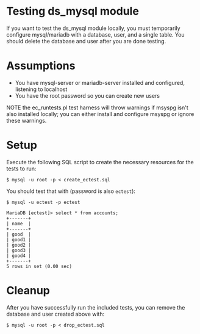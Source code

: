 # Testing ds_mysql module

If you want to test the ds_mysql module locally, you must temporarily configure
mysql/mariadb with a database, user, and a single table. You should delete the database and
user after you are done testing.

# Assumptions
  * You have mysql-server or mariadb-server installed and configured, listening to localhost
  * You have the root password so you can create new users

NOTE the ec_runtests.pl test harness will throw warnings if msyspg isn't also installed locally;
you can either install and configure msyspg or ignore these warnings.

# Setup
Execute the following SQL script to create the necessary resources for the tests to run:

    $ mysql -u root -p < create_ectest.sql

You should test that with (password is also `ectest`):

    $ mysql -u ectest -p ectest

    MariaDB [ectest]> select * from accounts;
    +-------+
    | name  |
    +-------+
    | good  |
    | good1 |
    | good2 |
    | good3 |
    | good4 |
    +-------+
    5 rows in set (0.00 sec)

# Cleanup
After you have successfully run the included tests, you can remove the database and user created
above with:

    $ mysql -u root -p < drop_ectest.sql

